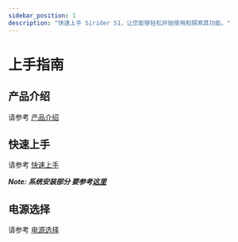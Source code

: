 ```yaml
---
sidebar_position: 1
description: "快速上手 Sirider S1，让您能够轻松开始使用和探索其功能。"
---
```


# 上手指南

## 产品介绍

请参考 [产品介绍](../../getting-started/introduction)

## 快速上手

请参考 [快速上手](../../getting-started/quick-start)

**_Note: 系统安装部分 要参考[这里](./install-os)_**

## 电源选择

请参考 [电源选择](../../getting-started/power-supply)
